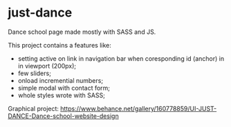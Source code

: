 # just-dance
Dance school page made mostly with SASS and JS.

This project contains a features like:
- setting active on link in navigation bar when coresponding id (anchor) in in viewport (200px);
- few sliders;
- onload incremential numbers;
- simple modal with contact form;
- whole styles wrote with SASS;

Graphical project: https://www.behance.net/gallery/160778859/UI-JUST-DANCE-Dance-school-website-design
